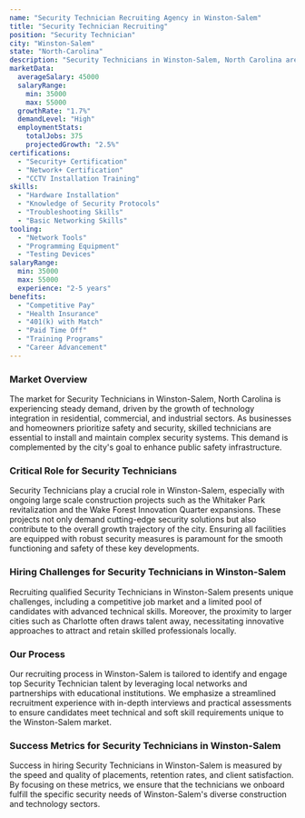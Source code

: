 ```yaml
---
name: "Security Technician Recruiting Agency in Winston-Salem"
title: "Security Technician Recruiting"
position: "Security Technician"
city: "Winston-Salem"
state: "North-Carolina"
description: "Security Technicians in Winston-Salem, North Carolina are professionals responsible for installing, maintaining and troubleshooting security systems."
marketData:
  averageSalary: 45000
  salaryRange:
    min: 35000
    max: 55000
  growthRate: "1.7%"
  demandLevel: "High"
  employmentStats:
    totalJobs: 375
    projectedGrowth: "2.5%"
certifications:
  - "Security+ Certification"
  - "Network+ Certification"
  - "CCTV Installation Training"
skills:
  - "Hardware Installation"
  - "Knowledge of Security Protocols"
  - "Troubleshooting Skills"
  - "Basic Networking Skills"
tooling:
  - "Network Tools"
  - "Programming Equipment"
  - "Testing Devices"
salaryRange:
  min: 35000
  max: 55000
  experience: "2-5 years"
benefits:
  - "Competitive Pay"
  - "Health Insurance"
  - "401(k) with Match"
  - "Paid Time Off"
  - "Training Programs"
  - "Career Advancement"
---
```


### Market Overview
The market for Security Technicians in Winston-Salem, North Carolina is experiencing steady demand, driven by the growth of technology integration in residential, commercial, and industrial sectors. As businesses and homeowners prioritize safety and security, skilled technicians are essential to install and maintain complex security systems. This demand is complemented by the city's goal to enhance public safety infrastructure.

### Critical Role for Security Technicians
Security Technicians play a crucial role in Winston-Salem, especially with ongoing large scale construction projects such as the Whitaker Park revitalization and the Wake Forest Innovation Quarter expansions. These projects not only demand cutting-edge security solutions but also contribute to the overall growth trajectory of the city. Ensuring all facilities are equipped with robust security measures is paramount for the smooth functioning and safety of these key developments.

### Hiring Challenges for Security Technicians in Winston-Salem
Recruiting qualified Security Technicians in Winston-Salem presents unique challenges, including a competitive job market and a limited pool of candidates with advanced technical skills. Moreover, the proximity to larger cities such as Charlotte often draws talent away, necessitating innovative approaches to attract and retain skilled professionals locally.

### Our Process
Our recruiting process in Winston-Salem is tailored to identify and engage top Security Technician talent by leveraging local networks and partnerships with educational institutions. We emphasize a streamlined recruitment experience with in-depth interviews and practical assessments to ensure candidates meet technical and soft skill requirements unique to the Winston-Salem market.

### Success Metrics for Security Technicians in Winston-Salem
Success in hiring Security Technicians in Winston-Salem is measured by the speed and quality of placements, retention rates, and client satisfaction. By focusing on these metrics, we ensure that the technicians we onboard fulfill the specific security needs of Winston-Salem's diverse construction and technology sectors.